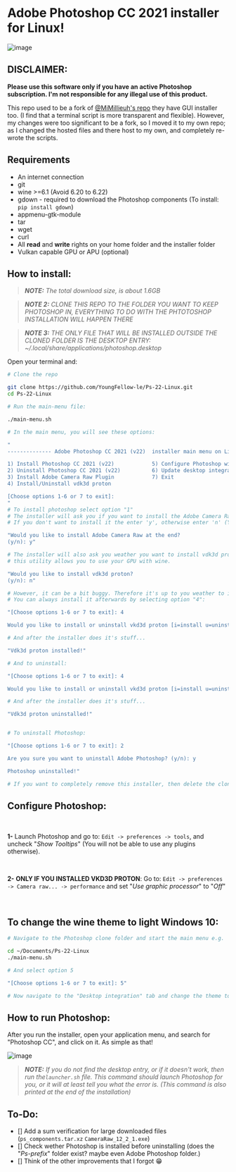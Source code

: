 # Adobe Photoshop CC 2021 installer for Linux!

![image](https://github.com/YoungFellow-le/Ps-22-Linux/blob/main/Images/screenshot.png)

## DISCLAIMER:
**Please use this software only if you have an active Photoshop subscription. I'm not responsible for any illegal use of this product.**

This repo used to be a fork of [@MiMillieuh's repo](https://github.com/MiMillieuh/Photoshop-CC2022-Linux) they have GUI installer too. (I find that a terminal script is more transparent and flexible).
However, my changes were too significant to be a fork, so I moved it to my own repo; as I changed the hosted files and there host to my own, and completely re-wrote the scripts.  
## Requirements
- An internet connection
- git
- wine >=6.1 (Avoid 6.20 to 6.22)
- gdown - required to download the Photoshop components (To install: `pip install gdown`)
- appmenu-gtk-module
- tar
- wget
- curl
- All **read** and **write** rights on your home folder and the installer folder
- Vulkan capable GPU or APU (optional)


## How to install:

>_**NOTE:** The total download size, is about 1.6GB_

>_**NOTE 2:** CLONE THIS REPO TO THE FOLDER YOU WANT TO KEEP PHOTOSHOP IN, EVERYTHING TO DO WITH THE PHTOTOSHOP INSTALLATION WILL HAPPEN THERE_

>_**NOTE 3:** THE ONLY FILE THAT WILL BE INSTALLED OUTSIDE THE CLONED FOLDER IS THE DESKTOP ENTRY: ~/.local/share/applications/photoshop.desktop_

Open your terminal and:

```bash
# Clone the repo

git clone https://github.com/YoungFellow-le/Ps-22-Linux.git
cd Ps-22-Linux

# Run the main-menu file:

./main-menu.sh

# In the main menu, you will see these options:

"
-------------- Adobe Photoshop CC 2021 (v22)  installer main menu on Linux --------------

1) Install Photoshop CC 2021 (v22)            5) Configure Photoshop wine prefix (winecfg)
2) Uninstall Photoshop CC 2021 (v22)          6) Update desktop integration
3) Install Adobe Camera Raw Plugin            7) Exit
4) Install/Uninstall vdk3d proton

[Choose options 1-6 or 7 to exit]:
"
# To install photoshop select option "1"
# The installer will ask you if you want to install the Adobe Camera Raw Plugin (that is yes in most cases)
# If you don't want to install it the enter 'y', otherwise enter 'n' (You can install it later from the menu if you like) e.g.

"Would you like to install Adobe Camera Raw at the end?
(y/n): y"

# The installer will also ask you weather you want to install vdk3d proton,
# this utility allows you to use your GPU with wine.

"Would you like to install vdk3d proton?
(y/n): n"

# However, it can be a bit buggy. Therefore it's up to you weather to install it or not.
# You can always install it afterwards by selecting option "4":

"[Choose options 1-6 or 7 to exit]: 4

Would you like to install or uninstall vkd3d proton [i=install u=uninstall]: i"

# And after the installer does it's stuff...

"Vdk3d proton installed!"

# And to uninstall:

"[Choose options 1-6 or 7 to exit]: 4

Would you like to install or uninstall vkd3d proton [i=install u=uninstall]: u"

# And after the installer does it's stuff...

"Vdk3d proton uninstalled!"


# To uninstall Photoshop:

"[Choose options 1-6 or 7 to exit]: 2

Are you sure you want to uninstall Adobe Photoshop? (y/n): y

Photoshop uninstalled!"

# If you want to completely remove this installer, then delete the cloned folder after running the uninstaller.
```
## Configure Photoshop:
<br>

**1-** Launch Photoshop and go to: `Edit -> preferences -> tools`, and uncheck "_Show Tooltips_" (You will not be able to use any plugins otherwise).

<br>

**2-** **ONLY IF YOU INSTALLED VKD3D PROTON**:  Go to: `Edit -> preferences -> Camera raw... -> performance` and set "_Use graphic processor_" to "_Off_"

<br>

## To change the wine theme to light Windows 10:
  ```bash
  # Navigate to the Photoshop clone folder and start the main menu e.g.
  
  cd ~/Documents/Ps-22-Linux
  ./main-menu.sh
  
  # And select option 5
  
  "[Choose options 1-6 or 7 to exit]: 5"
  
  # Now navigate to the "Desktop integration" tab and change the theme to "Light"
  
  ```
## How to run Photoshop:

After you run the installer, open your application menu, and search for "Photoshop CC", and click on it. As simple as that!


![image](https://user-images.githubusercontent.com/79008923/169689470-77dd0b17-b93a-4d91-819d-dabd8e9e401c.png)



>_**NOTE:** If you do not find the desktop entry, or if it doesn't work, then run the`launcher.sh` file. This command should launch Photoshop for you, or it will at least tell you what the error is. (This command is also printed at the end of the installation)_

## To-Do:

- [] Add a sum verification for large downloaded files (`ps_components.tar.xz` `CameraRaw_12_2_1.exe`)
- [] Check wether Photoshop is installed before uninstalling (does the "_Ps-prefix_" folder exist? maybe even Adobe Photoshop folder.)
- [] Think of the other improvements that I forgot :grin: 


